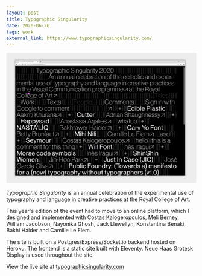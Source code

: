 ```yaml
---
layout: post
title: Typographic Singularity
date: 2020-06-26
tags: work
external_link: https://www.typographicsingularity.com/
---
```


![ts](/assets/projects/ts-2020.png)

*Typographic Singularity* is an annual celebration of the experimental use of typography and language in creative practices at the Royal College of Art.

This year's edition of the event had to move to an online platform, which I designed and implemented with Costas Kalogeropoulos, Meli Berney, William Jacobson, Nayonika Ghosh, Jack Llewellyn, Konstantina Benaki, Bakhi Haider and Camille Le Flem.

The site is built on a Postgres/Express/Socket.io backend hosted on Heroku. The frontend is a static site built with Eleventy. Neue Haas Grotesk Display is used throughout the site.

View the live site at [typographicsingularity.com](https://www.typographicsingularity.com/)